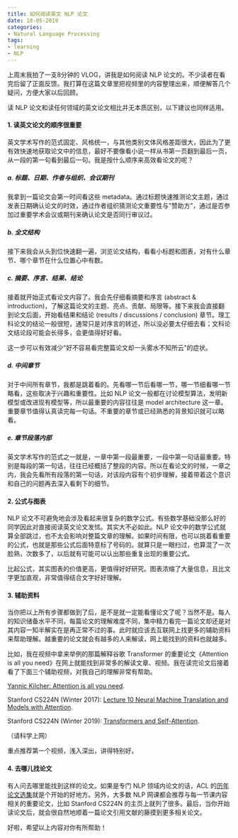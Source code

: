 ```yaml
---
title: 如何阅读英文 NLP 论文
date: 18-05-2019
categories: 
- Natural Language Processing
tags: 
- learning
- NLP
---
```




上周末我拍了一支8分钟的 VLOG，讲我是如何阅读 NLP 论文的。不少读者在看完后留了正面反馈。我打算在这篇文章里把视频里的内容整理出来，顺便解答几个疑问，方便大家以后回顾。



读 NLP 论文和读任何领域的英文论文相比并无本质区别，以下建议也同样适用。

#### 1. 读英文论文的顺序很重要

英文学术写作的范式固定、风格统一，与其他类别文体风格差距很大，因此为了更有效快速地获取论文中的信息，最好不要像看小说一样从书第一页翻到最后一页，从一段的第一句看到最后一句。我是按什么顺序来高效看论文的呢？

##### a. 标题、日期、作者与组织、会议期刊

我拿到一篇论文会第一时间看这些 metadata。通过标题快速推测论文主题，通过发表日期确认论文的时效，通过作者组织猜测论文重要性与"赞助方"，通过是否参加过重要学术会议或期刊来确认论文是否同行审议过。

##### b. 全文结构

接下来我会从头到位快速翻一遍，浏览论文结构，看看小标题和图表，对有什么章节、哪个章节在什么位置心中有数。

##### c. 摘要、序言、结果、结论

接着就开始正式看论文内容了。我会先仔细看摘要和序言 (abstract & introduction)，了解这篇论文的主题、亮点、贡献、局限等。接下来我会直接翻到论文后面，开始看结果和结论 (results / discussions / conclusion) 章节。理工科论文的结论一般很短，通常只是对序言的转述，所以没必要太仔细去看；文科论文结论段可能会长得多，会更值得好好看。

这一步可以有效减少"好不容易看完整篇论文却一头雾水不知所云"的症状。

##### d. 中间章节

对于中间所有章节，我都是跳着看的。先看哪一节后看哪一节，哪一节细看哪一节略看，这些取决于兴趣和重要性。比如 NLP 论文一般都在讨论模型算法，发明新模型或改进现有模型等，所以最重要的内容往往是 model architecture 这一章。重要章节值得认真读完每一句话。不重要的章节或已经熟悉的背景知识就可以略看。

##### e. 章节段落内部

英文学术写作的范式之一就是，一章中第一段最重要，一段中第一句话最重要。特别是每段的第一句话，往往已经概括了整段的内容。所以在看论文的时候，一章之内，我会先看所有段落的第一句话，对该段内容有个初步理解，接着带着这个意识和自己的问题再去深入看剩下的细节。

#### 2. 公式与图表

NLP 论文不可避免地会涉及看起来很复杂的数学公式。有些数学基础没那么好的同学因此对直接阅读英文论文发怵。其实大不必如此。NLP 论文中的数学公式就算全部跳过，也不太会影响对整篇文章的理解。如果时间有限，也可以挑着看重要的公式，也就是那些公式后面特意标了号码的。就算只是一眼扫过，也算混了一次脸熟，次数多了，以后就有可能可以认出那些重复出现的重要公式。

比起公式，其实图表的价值更高，更值得好好研究。图表浓缩了大量信息，且比文字更加直观，非常值得结合文字好好理解。

#### 3. 辅助资料

当你把以上所有步骤都做到了后，是不是就一定能看懂论文了呢？当然不是。每人的知识储备水平不同，每篇论文的理解难度不同，集中精力看完一篇论文却还是对其内容一知半解实在是再正常不过的事。此时就应该去互联网上找更多的辅助资料来帮助理解。越重要的论文就会有越多的人来解读，网上能找到的资料也就越多。

比如，我在视频中拿来举例的那篇解释谷歌 Transformer 的重要论文《Attention is all you need》在网上就能找到非常多的解读文章、视频。我在读完论文后接着看了下面三个辅助视频，对我自己的理解非常有帮助。

[Yannic Kilcher: Attention is all you need](https://youtu.be/iDulhoQ2pro). 

Stanford CS224N (Winter 2017): [Lecture 10 Neural Machine Translation and Models with Attention](https://youtu.be/IxQtK2SjWWM). 

Stanford CS224N (Winter 2019): [Transformers and Self-Attention](https://youtu.be/5vcj8kSwBCY).

（请科学上网）

重点推荐第一个视频，浅入深出，讲得特别好。

#### 4. 去哪儿找论文

有人问去哪里能找到这样的论文。如果是专门 NLP 领域内论文的话，ACL 的[历年论文选集](https://aclweb.org/anthology)就是个开始的好地方。另外，大多数 NLP 网课都会推荐与每一节课内容相关的重要论文，比如 Stanford CS224N 的主页上就列了很多。最后，当你开始读论文后，就会很自然地顺着一篇论文引用文献的藤摸到更多相关论文。



好啦，希望以上内容对你有所帮助！

